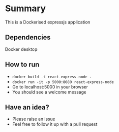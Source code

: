# Summary

This is a Dockerised expressjs application

## Dependencies

Docker desktop

## How to run

* `docker build -t react-express-node .`
* `docker run -it -p 5000:8080 react-express-node`
* Go to localhost:5000 in your browser
* You should see a welcome message

## Have an idea?

* Please raise an issue
* Feel free to follow it up with a pull request
